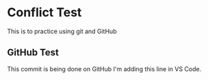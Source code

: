 # Conflict Test
This is to practice using git and GitHub
## GitHub Test
This commit is being done on GitHub
I'm adding this line in VS Code.